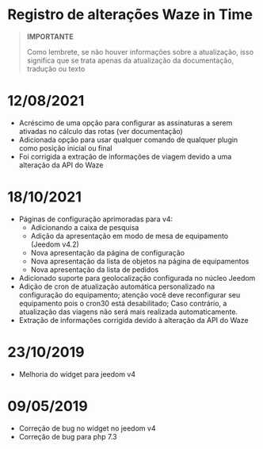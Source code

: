 # Registro de alterações Waze in Time

>**IMPORTANTE**
>
>Como lembrete, se não houver informações sobre a atualização, isso significa que se trata apenas da atualização da documentação, tradução ou texto

# 12/08/2021

- Acréscimo de uma opção para configurar as assinaturas a serem ativadas no cálculo das rotas (ver documentação)
- Adicionada opção para usar qualquer comando de qualquer plugin como posição inicial ou final
- Foi corrigida a extração de informações de viagem devido a uma alteração da API do Waze

# 18/10/2021

- Páginas de configuração aprimoradas para v4:
  - Adicionando a caixa de pesquisa
  - Adição da apresentação em modo de mesa de equipamento (Jeedom v4.2)
  - Nova apresentação da página de configuração
  - Nova apresentação da lista de objetos na página de equipamentos
  - Nova apresentação da lista de pedidos
- Adicionado suporte para geolocalização configurada no núcleo Jeedom
- Adição de cron de atualização automática personalizado na configuração do equipamento; atenção você deve reconfigurar seu equipamento pois o cron30 está desabilitado; Caso contrário, a atualização das viagens não será mais realizada automaticamente.
- Extração de informações corrigida devido à alteração da API do Waze

# 23/10/2019

- Melhoria do widget para jeedom v4

# 09/05/2019

- Correção de bug no widget no jeedom v4
- Correção de bug para php 7.3
